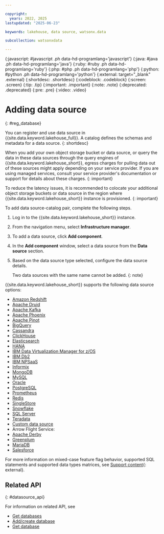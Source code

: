 ```yaml
---

copyright:
  years: 2022, 2025
lastupdated: "2025-06-23"

keywords: lakehouse, data source, watsonx.data

subcollection: watsonxdata

---
```


{:javascript: #javascript .ph data-hd-programlang='javascript'}
{:java: #java .ph data-hd-programlang='java'}
{:ruby: #ruby .ph data-hd-programlang='ruby'}
{:php: #php .ph data-hd-programlang='php'}
{:python: #python .ph data-hd-programlang='python'}
{:external: target="_blank" .external}
{:shortdesc: .shortdesc}
{:codeblock: .codeblock}
{:screen: .screen}
{:tip: .tip}
{:important: .important}
{:note: .note}
{:deprecated: .deprecated}
{:pre: .pre}
{:video: .video}

# Adding data source
{: #reg_database}

You can register and use data source in {{site.data.keyword.lakehouse_full}}. A catalog defines the schemas and metadata for a data source.
{: shortdesc}

When you add your own object storage bucket or data source, or query the data in these data sources through the query engines of {{site.data.keyword.lakehouse_short}}, egress charges for pulling data out of these sources might apply depending on your service provider. If you are using managed services, consult your service provider's documentation or support for details about these charges.
{: important}

To reduce the latency issues, it is recommended to colocate your additional object storage buckets or data source in the region where {{site.data.keyword.lakehouse_short}} instance is provisioned.
{: important}


To add data source-catalog pair, complete the following steps.

1. Log in to the {{site.data.keyword.lakehouse_short}} instance.
2. From the navigation menu, select **Infrastructure manager**.
3. To add a data source, click **Add component**.
4. In the **Add component** window, select a data source from the **Data source** section.
5. Based on the data source type selected, configure the data source details.

    Two data sources with the same name cannot be added.
   {: note}

{{site.data.keyword.lakehouse_short}} supports the following data source options:
* [Amazon Redshift]({{site.data.keyword.ref-redshift_database-link}})
* [Apache Druid]({{site.data.keyword.ref-druid_database-link}})
* [Apache Kafka]({{site.data.keyword.ref-kafka_database-link}})
* [Apache Phoenix](/docs/watsonxdata?topic=watsonxdata-phoenix_database)
* [Apache Pinot]({{site.data.keyword.ref-pinot_database-link}})
* [BigQuery]({{site.data.keyword.ref-bigquery_database-link}})
* [Cassandra]({{site.data.keyword.ref-cassandra_database-link}})
* [ClickHouse]({{site.data.keyword.ref-clickhouse_database-link}})
* [Elasticsearch]({{site.data.keyword.ref-elasticsearch_database-link}})
* [HANA](/docs/watsonxdata?topic=watsonxdata-saphana_database)
* [IBM Data Virtualization Manager for z/OS]({{site.data.keyword.ref-dvm_database-link}})
* [IBM Db2]({{site.data.keyword.ref-db2_database-link}})
* [IBM NPSaaS]({{site.data.keyword.ref-netezza_database-link}})
* [Informix]({{site.data.keyword.ref-informix_database-link}})
* [MongoDB]({{site.data.keyword.ref-mongodb_database-link}})
* [MySQL]({{site.data.keyword.ref-mysql_database-link}})
* [Oracle]({{site.data.keyword.ref-oracle_database-link}})
* [PostgreSQL]({{site.data.keyword.ref-postgresql_database-link}})
* [Prometheus]({{site.data.keyword.ref-prometheus_database-link}})
* [Redis]({{site.data.keyword.ref-redis_database-link}})
* [SingleStore]({{site.data.keyword.ref-singlestore_database-link}})
* [Snowflake]({{site.data.keyword.ref-snowflake_database-link}})
* [SQL Server]({{site.data.keyword.ref-sqlserver_database-link}})
* [Teradata]({{site.data.keyword.ref-teradata_database-link}})
* [Custom data source]({{site.data.keyword.ref-custom_database-link}})
* Arrow Flight Service:
* [Apache Derby]({{site.data.keyword.ref-derby_database-link}})
* [Greenplum]({{site.data.keyword.ref-greenplum_database-link}})
* [MariaDB]({{site.data.keyword.ref-mariadb_database-link}})
* [Salesforce]({{site.data.keyword.ref-salesforce_database-link}})


For more information on mixed-case feature flag behavior, supported SQL statements and supported data types matrices, see [Support content](https://www.ibm.com/support/pages/node/7157339){: external}.

## Related API
{: #datasource_api}

For information on related API, see
* [Get databases](https://cloud.ibm.com/apidocs/watsonxdata#list-database-registrations)
* [Add/create database](https://cloud.ibm.com/apidocs/watsonxdata#create-database-registration)
* [Get database](https://cloud.ibm.com/apidocs/watsonxdata#get-database)
